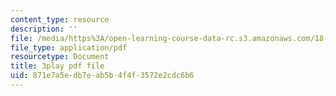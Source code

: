 ```yaml
---
content_type: resource
description: ''
file: /media/https%3A/open-learning-course-data-rc.s3.amazonaws.com/18-01sc-single-variable-calculus-fall-2010/871e7a5edb7eab5b4f4f3572e2cdc6b6_ER5B_YBFMJo.pdf
file_type: application/pdf
resourcetype: Document
title: 3play pdf file
uid: 871e7a5e-db7e-ab5b-4f4f-3572e2cdc6b6
---
```

